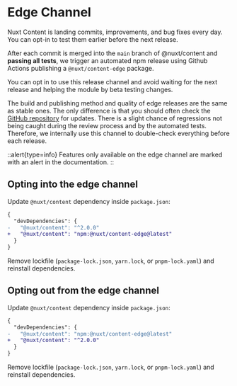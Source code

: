 # Edge Channel

Nuxt Content is landing commits, improvements, and bug fixes every day. You can opt-in to test them earlier before the next release.

After each commit is merged into the `main` branch of @nuxt/content and **passing all tests**, we trigger an automated npm release using Github Actions publishing a `@nuxt/content-edge` package.

You can opt in to use this release channel and avoid waiting for the next release and helping the module by beta testing changes.

The build and publishing method and quality of edge releases are the same as stable ones. The only difference is that you should often check the [GitHub repository](https://github.com/nuxt/content) for updates. There is a slight chance of regressions not being caught during the review process and by the automated tests. Therefore, we internally use this channel to double-check everything before each release.

::alert{type=info}
Features only available on the edge channel are marked with an alert in the documentation.
::

## Opting into the edge channel

Update `@nuxt/content` dependency inside `package.json`:

```diff [package.json]
{
  "devDependencies": {
-   "@nuxt/content": "^2.0.0"
+   "@nuxt/content": "npm:@nuxt/content-edge@latest"
  }
}
```

Remove lockfile (`package-lock.json`, `yarn.lock`, or `pnpm-lock.yaml`) and reinstall dependencies.

## Opting out from the edge channel

Update `@nuxt/content` dependency inside `package.json`:

```diff [package.json]
{
  "devDependencies": {
-   "@nuxt/content": "npm:@nuxt/content-edge@latest"
+   "@nuxt/content": "^2.0.0"
  }
}
```

Remove lockfile (`package-lock.json`, `yarn.lock`, or `pnpm-lock.yaml`) and reinstall dependencies.
